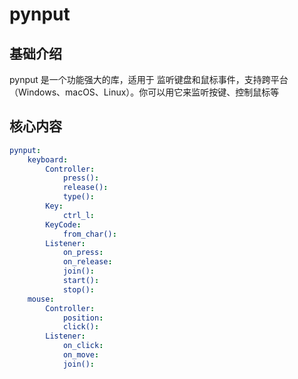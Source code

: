 # pynput


## 基础介绍

pynput 是一个功能强大的库，适用于 监听键盘和鼠标事件，支持跨平台（Windows、macOS、Linux）。你可以用它来监听按键、控制鼠标等


## 核心内容
```yaml
pynput:
    keyboard:
        Controller:
            press():
            release():
            type():
        Key:
            ctrl_l:
        KeyCode:
            from_char():
        Listener:
            on_press:
            on_release:
            join():
            start():
            stop():
    mouse:
        Controller:
            position:
            click():
        Listener:
            on_click:
            on_move:
            join():
```